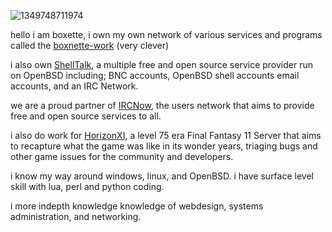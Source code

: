 ![1349748711974](https://i.pinimg.com/originals/c1/a0/b9/c1a0b935463016b652b6d155d4366ed3.jpg)


hello i am boxette, i own my own network of various services and programs called the [boxnette-work](https://boxnette.com) (very clever)


i also own [ShellTalk](https://shelltalk.net/), a multiple free and open source service provider run on OpenBSD including; BNC accounts, OpenBSD shell accounts
email accounts, and an IRC Network. 

we are a proud partner of [IRCNow](https://ircnow.org/), the users network that aims to provide free and open source services to all.


i also do work for [HorizonXI](https://horizonxi.com/), a level 75 era Final Fantasy 11 Server that aims to recapture what the game was like in its wonder years,
triaging bugs and other game issues for the community and developers.

i know my way around windows, linux, and OpenBSD. 
i have surface level skill with lua, perl and python coding. 

i more indepth knowledge knowledge of webdesign, systems administration, and networking.
